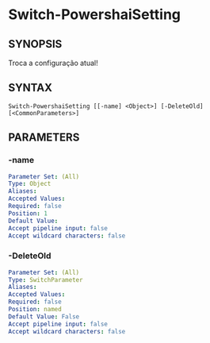 ﻿---
external help file: powershai-help.xml
schema: 2.0.0
powershai: true
---

# Switch-PowershaiSetting

## SYNOPSIS <!--!= @#Synop !-->
Troca a configuração atual!

## SYNTAX <!--!= @#Syntax !-->

```
Switch-PowershaiSetting [[-name] <Object>] [-DeleteOld] [<CommonParameters>]
```

## PARAMETERS <!--!= @#Params !-->

### -name

```yml
Parameter Set: (All)
Type: Object
Aliases: 
Accepted Values: 
Required: false
Position: 1
Default Value: 
Accept pipeline input: false
Accept wildcard characters: false
```

### -DeleteOld

```yml
Parameter Set: (All)
Type: SwitchParameter
Aliases: 
Accepted Values: 
Required: false
Position: named
Default Value: False
Accept pipeline input: false
Accept wildcard characters: false
```